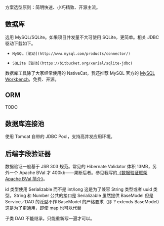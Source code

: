 方案选型原则：简明快速、小巧精致、开源主流。

数据库
------------------

选用 MySQL/SQLite。如果项目并发量不大可使用 SQLite，更简单。相关 JDBC 驱动下载如下。
-     MySQL [驱动](http://www.mysql.com/products/connector/)
-     SQLite [驱动](https://bitbucket.org/xerial/sqlite-jdbc)

数据库工具除了大家经常使用的 NativeCat，我还推荐 MySQL 官方的 [MySQL Workbench](http://www.mysql.com/products/workbench/)，免费、开源。

ORM
------------------
TODO

数据库连接池
------------------
使用 Tomcat 自带的 JDBC Pool，支持高并发应用环境。

后端字段验证器
------------------

数据验证一般基于 JSR 303 规范。常见的 Hibernate Validator 体积 13MB，另外一个 Apache BVal 才 400kb——果断后者。参见我写的[《数据验证框架 Apache BVal 简介》](http://blog.csdn.net/zhangxin09/article/details/50600575)。

id 类型使用 Serializable 而不是 int/long 这是为了兼容 String 类型或者 uuid 类型。String 和 Number 公共的接口是 Serializable
虽然提供 BaseModel 但是 Service／DAO 的泛型不作 BaseModel 的严格要求（即 ? extends BaseModel）这是为了更通用，即使 map 也可以代替

子类 DAO 不能继承，只能重新写一遍才可以。